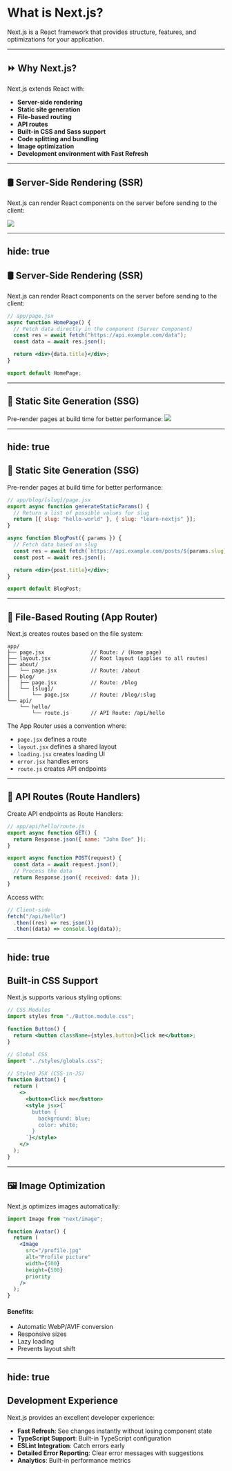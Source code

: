 # What is Next.js?

Next.js is a React framework that provides structure, features, and optimizations for your application.

---

## ⏩ Why Next.js?

Next.js extends React with:

- **Server-side rendering**
- **Static site generation**
- **File-based routing**
- **API routes**
- **Built-in CSS and Sass support**
- **Code splitting and bundling**
- **Image optimization**
- **Development environment with Fast Refresh**

<!--
SSG = สร้างไว้ล่วงหน้าตอน Build → โหลดเร็ว ใช้กับข้อมูลคงที่ เช่น ข้อมูลติดต่อเรา, เกี่ยวกับริษัทเรา, ที่อยู่

SSR = สร้างหน้าเว็บ ตอนที่ผู้ใช้เข้ามา โดยดึงข้อมูลจาก server → เหมาะกับข้อมูลเปลี่ยนบ่อย

API routes คือการสร้าง Back-end API ง่าย ๆ ภายใน Next.js
โดยไม่ต้องตั้ง Server แยกเอง
-->

---

## 🛢️ Server-Side Rendering (SSR)

Next.js can render React components on the server before sending to the client:

<img src="/assets/single-page-app.webp" class="mt-5 w-[75%] mx-auto" />

---
hide: true
---

## 🛢️ Server-Side Rendering (SSR)

Next.js can render React components on the server before sending to the client:

```jsx
// app/page.jsx
async function HomePage() {
  // Fetch data directly in the component (Server Component)
  const res = await fetch("https://api.example.com/data");
  const data = await res.json();

  return <div>{data.title}</div>;
}

export default HomePage;
```

---

## 🧾 Static Site Generation (SSG)

Pre-render pages at build time for better performance:
<img src="/assets/static-site-generation.png" class="mt-5 w-[75%] mx-auto" />

---
hide: true
---
## 🧾 Static Site Generation (SSG)

Pre-render pages at build time for better performance:

```jsx
// app/blog/[slug]/page.jsx
export async function generateStaticParams() {
  // Return a list of possible values for slug
  return [{ slug: "hello-world" }, { slug: "learn-nextjs" }];
}

async function BlogPost({ params }) {
  // Fetch data based on slug
  const res = await fetch(`https://api.example.com/posts/${params.slug}`);
  const post = await res.json();

  return <div>{post.title}</div>;
}

export default BlogPost;
```

---

## 📂 File-Based Routing (App Router)

Next.js creates routes based on the file system:

```
app/
├── page.jsx               // Route: / (Home page)
├── layout.jsx             // Root layout (applies to all routes)
├── about/
│   └── page.jsx           // Route: /about
├── blog/
│   ├── page.jsx           // Route: /blog
│   └── [slug]/
│       └── page.jsx       // Route: /blog/:slug
└── api/
    └── hello/
        └── route.js       // API Route: /api/hello
```

The App Router uses a convention where:

- `page.jsx` defines a route
- `layout.jsx` defines a shared layout
- `loading.jsx` creates loading UI
- `error.jsx` handles errors
- `route.js` creates API endpoints

---

## 🚀 API Routes (Route Handlers)

Create API endpoints as Route Handlers:

```jsx
// app/api/hello/route.js
export async function GET() {
  return Response.json({ name: "John Doe" });
}

export async function POST(request) {
  const data = await request.json();
  // Process the data
  return Response.json({ received: data });
}
```

Access with:

```javascript
// Client-side
fetch("/api/hello")
  .then((res) => res.json())
  .then((data) => console.log(data));
```

---
hide: true
---

## Built-in CSS Support

Next.js supports various styling options:

```jsx {*}{maxHeight:'80%'}
// CSS Modules
import styles from "./Button.module.css";

function Button() {
  return <button className={styles.button}>Click me</button>;
}

// Global CSS
import "../styles/globals.css";

// Styled JSX (CSS-in-JS)
function Button() {
  return (
    <>
      <button>Click me</button>
      <style jsx>{`
        button {
          background: blue;
          color: white;
        }
      `}</style>
    </>
  );
}
```

---

## 🖼️ Image Optimization

Next.js optimizes images automatically:

```jsx
import Image from "next/image";

function Avatar() {
  return (
    <Image
      src="/profile.jpg"
      alt="Profile picture"
      width={500}
      height={500}
      priority
    />
  );
}
```

#### Benefits:

- Automatic WebP/AVIF conversion
- Responsive sizes
- Lazy loading
- Prevents layout shift

---
hide: true
---

## Development Experience

Next.js provides an excellent developer experience:

- **Fast Refresh**: See changes instantly without losing component state
- **TypeScript Support**: Built-in TypeScript configuration
- **ESLint Integration**: Catch errors early
- **Detailed Error Reporting**: Clear error messages with suggestions
- **Analytics**: Built-in performance metrics
